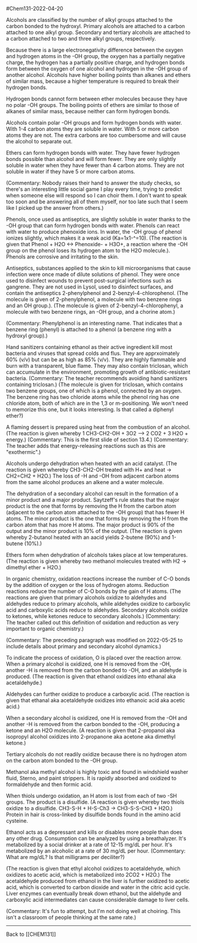 #Chem131-2022-04-20

Alcohols are classified by the number of alkyl groups attached to the carbon bonded to the hydroxyl.  Primary alcohols are attached to a carbon attached to one alkyl group.  Secondary and tertiary alcohols are attached to a carbon attached to two and three alkyl groups, respectively.

Because there is a large electronegativity difference between the oxygen and hydrogen atoms in the -OH group, the oxygen has a partially negative charge, the hydrogen has a partially positive charge, and hydrogen bonds form between the oxygen of one alcohol and hydrogen in the -OH group of another alcohol.  Alcohols have higher boiling points than alkanes and ethers of similar mass, because a higher temperature is required to break their hydrogen bonds.

Hydrogen bonds cannot form between ether molecules because they have no polar -OH groups.  The boiling points of ethers are similar to those of alkanes of similar mass, because neither can form hydrogen bonds.

Alcohols contain polar -OH groups and form hydrogen bonds with water.  With 1-4 carbon atoms they are soluble in water.  With 5 or more carbon atoms they are not.  The extra carbons are too cumbersome and will cause the alcohol to separate out.

Ethers can form hydrogen bonds with water.  They have fewer hydrogen bonds possible than alcohol and will form fewer.  They are only slightly soluble in water when they have fewer than 4 carbon atoms.  They are not soluble in water if they have 5 or more carbon atoms.

(Commentary:  Nobody raises their hand to answer the study checks, so there's an interesting little social game I play every time, trying to predict when someone else will respond so I can choir them.  I don't want to speak too soon and be answering all of them myself, nor too late such that I seem like I picked up the answer from others.)

Phenols, once used as antiseptics, are slightly soluble in water thanks to the -OH group that can form hydrogen bonds with water.  Phenols can react with water to produce phenoxide ions.  In water, the -OH group of phenol ionizes slightly, which makes it a weak acid (Ka=1x1-^=10).  (The reaction is given that Phenol + H2O <-> Phenoxide- + H3O+, a reaction where the -OH group on the phenol loses its hydrogen atom to the H2O molecule.). Phenols are corrosive and irritating to the skin.

Antiseptics, substances applied to the skin to kill microorganisms that cause infection were once made of dilute solutions of phenol.  They were once used to disinfect wounds to prevent post-surgical infections such as gangrene.  They are not used in Lysol, used to disinfect surfaces, and contain the antiseptics 2-phenylphenol and 2-benzyl-4-chlorophenol.  (The molecule is given of 2-phenylphenol, a molecule with two benzene rings and an OH group.). (The molecule is given of 2-benzyl-4-chlorophenyl, a molecule with two benzene rings, an -OH group, and a chorine atom.)

(Commentary:  Phenylphenol is an interesting name.  That indicates that a benzene ring (phenyl) is attached to a phenol (a benzene ring with a hydroxyl group).)

Hand sanitizers containing ethanol as their active ingredient kill most bacteria and viruses that spread colds and flus.  They are apprxoimately 60% (v/v) but can be as high as 85% (v/v).  They are highly flammable and burn with a transparent, blue flame.  They may also contain triclosan, which can accumulate in the environment, promoting growth of antibiotic-resistant bacteria.  (Commentary:  The teacher recommends avoiding hand sanitizers containing triclosan.)  (The molecule is given for triclosan, which contains two benzene groups, one of which is a phenol, connected by an oxygen.  The benzene ring has two chloride atoms while the phenol ring has one chloride atom, both of which are in the 1,3 or m-positioning.  We won't need to memorize this one, but it looks interesting.  Is that called a diphenyl ether?)

A flaming dessert is prepared using heat from the combustion of an alcohol.  (The reaction is given whereby 1 CH3-CH2-OH + 3O2 --> 2 CO2 + 3 H2O + energy.)  (Commentary:  This is the first slide of section 13.4.)  (Commentary:  The teacher adds that energy-releasing reactions such as this are "exothermic".)

Alcohols undergo dehydration when heated with an acid catalyst.  (The reaction is given whereby CH3-CH2-OH treated with H+ and heat -> CH2=CH2 + H2O.)  The loss of -H and -OH from adjacent carbon atoms from the same alcohol produces an alkene and a water molecule.

The dehydration of a secondary alcohol can result in the formation of a minor product and a major product.  Saytzeff's rule states that the major product is the one that forms by removing the H from the carbon atom (adjacent to the carbon atom attached to the -OH group) that has fewer H atoms.  The minor product is the one that forms by removing the H from the carbon atom that has more H atoms.  The major product is 90% of the output and the minor product is 10% of the output.  (The reaction is given whereby 2-butanol heated with an aacid yields 2-butene (90%) and 1-butene (10%).)

Ethers form when dehydration of alcohols takes place at low temperatures.  (The reaction is given whereby two methanol molecules treated with H2 -> dimethyl ether + H2O.)

In organic chemistry, oxidation reactions increase the number of C-O bonds by the addition of oxygen or the loss of hydrogen atoms.  Reduction reactions reduce the number of C-O bonds by the gain of H atoms.  (The reactions are given that primary alcohols oxidize to aldehydes and aldehydes reduce to primary alcohols, while aldehydes oxidize to carboxylic acid and carboxylic acids reduce to aldehydes.  Secondary alcohols oxidize to ketones, while ketones reduce to secondary alcohols.)  (Commentary:  The teacher called out this definition of oxidation and reduction as very important to organic chemistry.)

(Commentary:  The preceding paragraph was modified on 2022-05-25 to include details about primary and secondary alcohol dynamics.)

To indicate the process of oxidation, O is placed over the reaction arrow.  When a primary alcohol is oxidized, one H is removed from the -OH, another -H is removed from the carbon bonded to -OH, and an aldehyde is produced.  (The reaction is given that ethanol oxidizes into ethanal aka acetaldehyde.)

Aldehydes can further oxidize to produce a carboxylic acid.  (The reaction is given that ethanal aka acetaldehyde oxidizes into ethanoic acid aka acetic acid.)

When a secondary alcohol is oxidized, one H is removed from the -OH and another -H is removed from the carbon bonded to the -OH, producing a ketone and an H2O molecule.  (A reaction is given that 2-propanol aka isopropyl alcohol oxidizes into 2-propanone aka acetone aka dimethyl ketone.)

Tertiary alcohols do not readily oxidize because there is no hydrogen atom on the carbon atom bonded to the -OH group.

Methanol aka methyl alcohol is highly toxic and found in  windshield washer fluid, Sterno, and paint strippers.  It is rapidly absorbed and oxidized to formaldehyde and then formic acid.

When thiols undergo oxidation, an H atom is lost from each of two -SH groups.  The product is a disulfide.  (A reaction is given whereby two thiols oxidize to a disulfide.  CH3-S-H + H-S-Ch3 -> CH3-S-S-CH3 + H2O.)  Protein in hair is cross-linked by disulfide bonds found in the amino acid cysteine.

Ethanol acts as a depressant and kills or disables more people than does any other drug.  Consumption can be analyzed by using a breathalyzer.  It's metabolized by a social drinker at a rate of 12-15 mg/dL per hour.  It's metabolized by an alcoholic at a rate of 30 mg/dL per hour.  (Commentary:  What are mg/dL?  Is that milligrams per deciliter?)

(The reaction is given that ethyl alcohol oxidizes to acetaldehyde, which oxidizes to acetic acid, which is metabolized into 2CO2 + H2O.)  The acetaldehyde produced from ethanol in the liver is further oxidized to acetic acid, which is converted to carbon dioxide and water in the citric acid cycle.   Liver enzymes can eventually break down ethanol, but the aldehyde and carboxylic acid intermediates can cause considerable damage to liver cells.

(Commentary:  It's fun to attempt, but I'm not doing well at choiring.  This isn't a classroom of people thinking at the same rate.)

---
Back to [[CHEM131]]